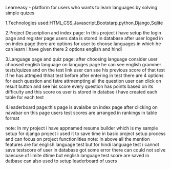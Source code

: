 Learneasy - platform for users who wants to learn languages by solving simple quizes

1.Technologies used:HTML,CSS,Javascript,Bootstarp,python,Django,Sqlite

2.Project Description and index page: In this project i have setup the login page and register page users data is stored in database after user loged in on index page there are options for user to choose languages 
  in which he can learn i have given there 2 options english and hindi
  
3.Language page and quiz page: after choosing language consider user choosed english language on languges page he can see english grammer tests/quizes and on the test link user can see his previous score of that test
  if he has attmped thhat test before after entering in test there are  4 options for each question and fatre attmempting all the question user can click on result button and see his score every question has points based
  on its difficulty and this score os user is stored in databse i have created each table for each test 

4.leaderboard page:this page is avaialbe on index page after clicking on navabar on this page users test scores are arranged in rankings in table format

note: In my project i have appnamed resume builder which is my sample setup for django project i used it to save time in basic project setup process and can focus on project functionlities
note: In above all the mention features are for english language test but for hindi language test i cannot save testscore of user in database got some error there can could not solve baecuse of limite dtime but english 
      language test score are saved in datbase can also used to setup leaderboard of users 
  
